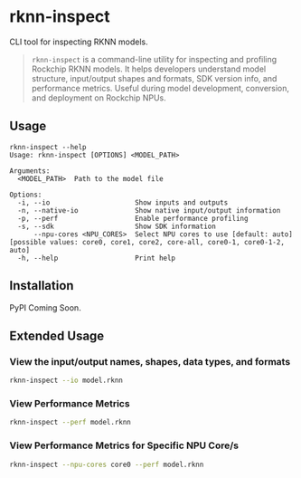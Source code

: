 # rknn-inspect

CLI tool for inspecting RKNN models.

> `rknn-inspect` is a command-line utility for inspecting and profiling Rockchip RKNN models. It helps developers understand model structure, input/output shapes and formats, SDK version info, and performance metrics. Useful during model development, conversion, and deployment on Rockchip NPUs.

## Usage

```shell
rknn-inspect --help
Usage: rknn-inspect [OPTIONS] <MODEL_PATH>

Arguments:
  <MODEL_PATH>  Path to the model file

Options:
  -i, --io                     Show inputs and outputs
  -n, --native-io              Show native input/output information
  -p, --perf                   Enable performance profiling
  -s, --sdk                    Show SDK information
      --npu-cores <NPU_CORES>  Select NPU cores to use [default: auto] [possible values: core0, core1, core2, core-all, core0-1, core0-1-2, auto]
  -h, --help                   Print help
```

## Installation
PyPI Coming Soon.

## Extended Usage

### View the input/output names, shapes, data types, and formats
```sh
rknn-inspect --io model.rknn
```

### View Performance Metrics
```sh
rknn-inspect --perf model.rknn
```

### View Performance Metrics for Specific NPU Core/s
```sh
rknn-inspect --npu-cores core0 --perf model.rknn
```

